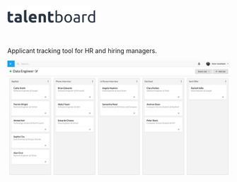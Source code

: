 <a href="url"><img src="https://github.com/TalentBoard/Talentboard/blob/master/talentboard-app/src/assets/images/logo-black-variant.svg" align="left" width="200" ></a><br><br><br>
---
Applicant tracking tool for HR and hiring managers.

![alt text](https://github.com/TalentBoard/Talentboard/blob/master/talentboard-app/src/assets/images/talentboard.png)
